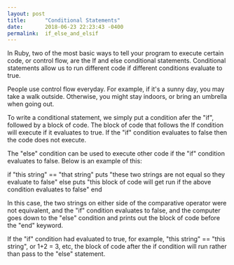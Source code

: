 ```yaml
---
layout: post
title:      "Conditional Statements"
date:       2018-06-23 22:23:43 -0400
permalink:  if_else_and_elsif
---
```



In Ruby, two of the most basic ways to tell your program to execute certain code, or control flow, are the If and else conditional statements. Conditional statements allow us to run different code if different conditions evaluate to true. 

People use control flow everyday.  For example, if it's a sunny day, you may take a walk outside.  Otherwise, you might stay indoors, or bring an umbrella when going out.

To write a conditional statement, we simply put a condition afer the "if", followed by a block of code.  The block of code that follows the If condition will execute if it evaluates to true.  If the "if" condition evaluates to false then the code does not execute.  

The "else" condition can be used to execute other code if the "if" condition evaluates to false.   Below is an example of this: 

if "this string" == "that string"
         puts "these two strings are not equal so they evaluate to false"
else
         puts "this block of code will get run if the above condition evaluates to false"
end

In this case, the two strings on either side of the comparative operator were not equivalent, and the "if" condition evaluates to false, and the computer goes down to the "else" condition and prints out the block of code before the "end" keyword.

If the "if" condition had evaluated to true, for example, "this string" == "this string", or 1+2 = 3, etc, the block of code after the if condition will run rather than pass to the "else" statement.  













